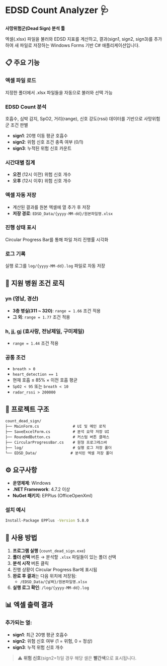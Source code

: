 # EDSD Count Analyzer 🩺

**사망위험군(Dead Sign) 분석 툴**

엑셀(.xlsx) 파일을 불러와 EDSD 지표를 계산하고, 결과(sign1, sign2, sign3)를 추가하여 새 파일로 저장하는 Windows Forms 기반 C# 애플리케이션입니다.

## 📋 주요 기능

### 엑셀 파일 로드
지정한 폴더에서 .xlsx 파일들을 자동으로 불러와 선택 가능

### EDSD Count 분석
호흡수, 심박 감지, SpO2, 거리(range), 신호 강도(rssi) 데이터를 기반으로 사망위험군 조건 판별
- **sign1**: 20행 이동 평균 호흡수
- **sign2**: 위험 신호 조건 충족 여부 (0/1)
- **sign3**: 누적된 위험 신호 카운트

### 시간대별 집계
- **오전** (12시 이전) 위험 신호 개수
- **오후** (12시 이후) 위험 신호 개수

### 엑셀 자동 저장
- 계산된 결과를 원본 엑셀에 열 추가 후 저장
- **저장 경로**: `EDSD_Data/{yyyy-MM-dd}/원본파일명.xlsx`

### 진행 상태 표시
Circular Progress Bar를 통해 파일 처리 진행률 시각화

### 로그 기록
실행 로그를 `log/{yyyy-MM-dd}.log` 파일로 자동 저장

## 🏥 지원 병원 조건 로직

### yn (영남, 경산)
- **3층 병실(311 ~ 320)**: `range = 1.66` 조건 적용
- **그 외**: `range = 1.77` 조건 적용

### h, jj, gj (효사랑, 전남제일, 구미제일)
- `range = 1.44` 조건 적용

### 공통 조건
- `breath > 0`
- `heart_detection == 1`
- 현재 호흡 ≤ 85% × 이전 호흡 평균
- `SpO2 < 95` 또는 `breath < 10`
- `radar_rssi > 200000`

## 📂 프로젝트 구조

```
count_dead_sign/
├── MainForm.cs               # UI 및 메인 로직
├── SaveExcelForm.cs          # 분석 요약 저장 UI
├── RoundedButton.cs          # 커스텀 버튼 클래스
├── CircularProgressBar.cs    # 원형 프로그레스바
├── log/                      # 실행 로그 저장 폴더
└── EDSD_Data/               # 분석된 엑셀 저장 폴더
```

## ⚙️ 요구사항

- **운영체제**: Windows
- **.NET Framework**: 4.7.2 이상
- **NuGet 패키지**: EPPlus (OfficeOpenXml)

### 설치 예시
```bash
Install-Package EPPlus -Version 5.8.0
```

## 🚀 사용 방법

1. **프로그램 실행** (`count_dead_sign.exe`)
2. **폴더 선택** 버튼 → 분석할 `.xlsx` 파일들이 있는 폴더 선택
3. **분석 시작** 버튼 클릭
4. 진행 상황이 Circular Progress Bar에 표시됨
5. **완료 후 결과**는 다음 위치에 저장됨:
   - `/EDSD_Data/{날짜}/원본파일명.xlsx`
6. **실행 로그 확인**: `/log/{yyyy-MM-dd}.log`

## 📊 엑셀 출력 결과

### 추가되는 열:
- **sign1**: 최근 20행 평균 호흡수
- **sign2**: 위험 신호 여부 (1 = 위험, 0 = 정상)
- **sign3**: 누적 위험 신호 개수

> ⚠️ **위험 신호**(sign2=1)일 경우 해당 셀은 **빨간색**으로 표시됩니다.
